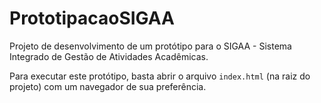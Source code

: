 # PrototipacaoSIGAA
Projeto de desenvolvimento de um protótipo para o SIGAA - Sistema Integrado de Gestão de Atividades Acadêmicas.

Para executar este protótipo, basta abrir o arquivo `index.html` (na raiz do projeto) com um navegador de sua preferência.
